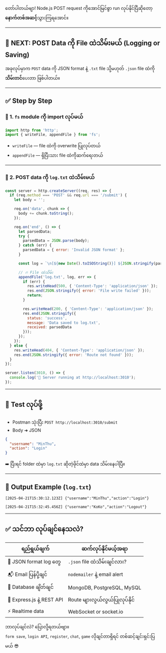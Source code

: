 
တော်ပါတယ်ဗျာ! Node.js POST request ကိုအောင်မြင်စွာ run လုပ်နိုင်ပြီဆိုတော့ **နောက်တစ်အဆင့်**သွားကြရအောင်။

---

## 🚀 NEXT: POST Data ကို File ထဲသိမ်းမယ် (Logging or Saving)

အခုလုပ်မှာက `POST` data ကို JSON format နဲ့ `.txt` file သို့မဟုတ် `.json` file ထဲကို **သိမ်းတင်**ပေးတာ ဖြစ်ပါတယ်။

---

## ✅ Step by Step

### 🔸 1. `fs` module ကို import လုပ်မယ်

```js
import http from 'http';
import { writeFile, appendFile } from 'fs';
```

- `writeFile` — file ထဲကို overwrite ပြုလုပ်တယ်
- `appendFile` — ရှိပြီးသား file ထဲကိုဆက်ရေးတယ်

---

### 🔸 2. POST data ကို `log.txt` ထဲသိမ်းမယ်

```js
const server = http.createServer((req, res) => {
  if (req.method === 'POST' && req.url === '/submit') {
    let body = '';

    req.on('data', chunk => {
      body += chunk.toString();
    });

    req.on('end', () => {
      let parsedData;
      try {
        parsedData = JSON.parse(body);
      } catch (err) {
        parsedData = { error: 'Invalid JSON format' };
      }

      const log = `\n[${new Date().toISOString()}] ${JSON.stringify(parsedData)}\n`;

      // 🔥 File ထဲသိမ်း
      appendFile('log.txt', log, err => {
        if (err) {
          res.writeHead(500, { 'Content-Type': 'application/json' });
          res.end(JSON.stringify({ error: 'File write failed' }));
          return;
        }

        res.writeHead(200, { 'Content-Type': 'application/json' });
        res.end(JSON.stringify({
          status: 'success',
          message: 'Data saved to log.txt',
          received: parsedData
        }));
      });
    });
  } else {
    res.writeHead(404, { 'Content-Type': 'application/json' });
    res.end(JSON.stringify({ error: 'Route not found' }));
  }
});

server.listen(3010, () => {
  console.log('📁 Server running at http://localhost:3010');
});
```

---

## 🧪 Test လုပ်ဖို့

- Postman သုံးပြီး `POST http://localhost:3010/submit`  
- Body ➜ JSON

```json
{
  "username": "MinThu",
  "action": "Login"
}
```

➡️ ပြီးရင် folder ထဲမှာ `log.txt` ဆိုတဲ့ဖိုင်ထဲမှာ data သိမ်းနေပါပြီ။

---

## 📂 Output Example (`log.txt`)

```
[2025-04-21T15:30:12.123Z] {"username":"MinThu","action":"Login"}

[2025-04-21T15:32:45.456Z] {"username":"KoKo","action":"Logout"}
```

---

## ✅ သင်ဘာ လုပ်ချင်နေသလဲ?

| ရည်ရွယ်ချက် | ဆက်လုပ်နိုင်မယ့်အရာ |
|-------------|--------------------|
| 📁 JSON format log တွေ | `.json` file ထဲသိမ်းချင်လား? |
| 📬 Email ပြန်ပို့ချင် | `nodemailer` နဲ့ email alert |
| 🔗 Database ချိတ်ချင် | MongoDB, PostgreSQL, MySQL |
| 🧠 Express.js နဲ့ REST API | Route များလွယ်လွယ်ပြုလုပ်နိုင် |
| ⚡ Realtime data | WebSocket or socket.io |

ဘာလုပ်ချင်လဲ? ပြောလို့ရတယ်ဗျာ။  
`form save`, `login API`, `register`, `chat`, `game` လိုချင်တာရှိရင် တစ်ဆင့်ချင်းရှင်းပြမယ် 😎